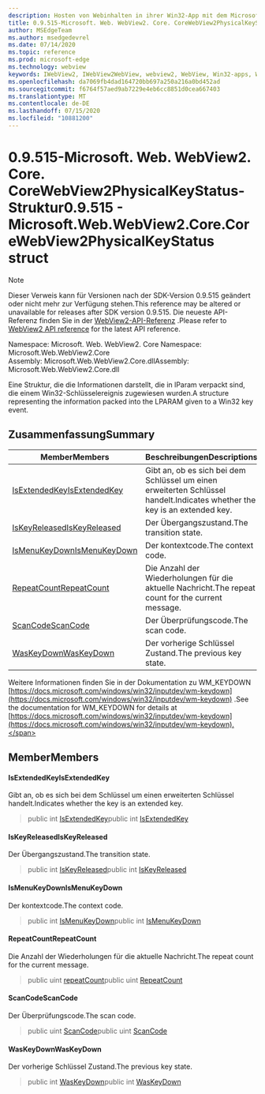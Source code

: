 ```yaml
---
description: Hosten von Webinhalten in ihrer Win32-App mit dem Microsoft Edge WebView2-Steuerelement
title: 0.9.515-Microsoft. Web. WebView2. Core. CoreWebView2PhysicalKeyStatus
author: MSEdgeTeam
ms.author: msedgedevrel
ms.date: 07/14/2020
ms.topic: reference
ms.prod: microsoft-edge
ms.technology: webview
keywords: IWebView2, IWebView2WebView, webview2, WebView, Win32-apps, Win32, Edge, ICoreWebView2, ICoreWebView2Controller, Browser-Steuerelement, Edge-HTML
ms.openlocfilehash: da7069fb4dad164720bb697a250a216a0bd452ad
ms.sourcegitcommit: f6764f57aed9ab7229e4eb6cc8851d0cea667403
ms.translationtype: MT
ms.contentlocale: de-DE
ms.lasthandoff: 07/15/2020
ms.locfileid: "10881200"
---
```

# <span data-ttu-id="692d8-104">0.9.515-Microsoft. Web. WebView2. Core. CoreWebView2PhysicalKeyStatus-Struktur</span><span class="sxs-lookup"><span data-stu-id="692d8-104">0.9.515 - Microsoft.Web.WebView2.Core.CoreWebView2PhysicalKeyStatus struct</span></span> 

> [!NOTE]
> <span data-ttu-id="692d8-105">Dieser Verweis kann für Versionen nach der SDK-Version 0.9.515 geändert oder nicht mehr zur Verfügung stehen.</span><span class="sxs-lookup"><span data-stu-id="692d8-105">This reference may be altered or unavailable for releases after SDK version 0.9.515.</span></span> <span data-ttu-id="692d8-106">Die neueste API-Referenz finden Sie in der [WebView2-API-Referenz](../../../webview2-api-reference.md) .</span><span class="sxs-lookup"><span data-stu-id="692d8-106">Please refer to [WebView2 API reference](../../../webview2-api-reference.md) for the latest API reference.</span></span>

<span data-ttu-id="692d8-107">Namespace: Microsoft. Web. WebView2. Core </span><span class="sxs-lookup"><span data-stu-id="692d8-107">Namespace: Microsoft.Web.WebView2.Core</span></span>\
<span data-ttu-id="692d8-108">Assembly: Microsoft.Web.WebView2.Core.dll</span><span class="sxs-lookup"><span data-stu-id="692d8-108">Assembly: Microsoft.Web.WebView2.Core.dll</span></span>

<span data-ttu-id="692d8-109">Eine Struktur, die die Informationen darstellt, die in lParam verpackt sind, die einem Win32-Schlüsselereignis zugewiesen wurden.</span><span class="sxs-lookup"><span data-stu-id="692d8-109">A structure representing the information packed into the LPARAM given to a Win32 key event.</span></span>

## <span data-ttu-id="692d8-110">Zusammenfassung</span><span class="sxs-lookup"><span data-stu-id="692d8-110">Summary</span></span>

 <span data-ttu-id="692d8-111">Member</span><span class="sxs-lookup"><span data-stu-id="692d8-111">Members</span></span>                        | <span data-ttu-id="692d8-112">Beschreibungen</span><span class="sxs-lookup"><span data-stu-id="692d8-112">Descriptions</span></span>
--------------------------------|---------------------------------------------
[<span data-ttu-id="692d8-113">IsExtendedKey</span><span class="sxs-lookup"><span data-stu-id="692d8-113">IsExtendedKey</span></span>](#isextendedkey) | <span data-ttu-id="692d8-114">Gibt an, ob es sich bei dem Schlüssel um einen erweiterten Schlüssel handelt.</span><span class="sxs-lookup"><span data-stu-id="692d8-114">Indicates whether the key is an extended key.</span></span>
[<span data-ttu-id="692d8-115">IsKeyReleased</span><span class="sxs-lookup"><span data-stu-id="692d8-115">IsKeyReleased</span></span>](#iskeyreleased) | <span data-ttu-id="692d8-116">Der Übergangszustand.</span><span class="sxs-lookup"><span data-stu-id="692d8-116">The transition state.</span></span>
[<span data-ttu-id="692d8-117">IsMenuKeyDown</span><span class="sxs-lookup"><span data-stu-id="692d8-117">IsMenuKeyDown</span></span>](#ismenukeydown) | <span data-ttu-id="692d8-118">Der kontextcode.</span><span class="sxs-lookup"><span data-stu-id="692d8-118">The context code.</span></span>
[<span data-ttu-id="692d8-119">RepeatCount</span><span class="sxs-lookup"><span data-stu-id="692d8-119">RepeatCount</span></span>](#repeatcount) | <span data-ttu-id="692d8-120">Die Anzahl der Wiederholungen für die aktuelle Nachricht.</span><span class="sxs-lookup"><span data-stu-id="692d8-120">The repeat count for the current message.</span></span>
[<span data-ttu-id="692d8-121">ScanCode</span><span class="sxs-lookup"><span data-stu-id="692d8-121">ScanCode</span></span>](#scancode) | <span data-ttu-id="692d8-122">Der Überprüfungscode.</span><span class="sxs-lookup"><span data-stu-id="692d8-122">The scan code.</span></span>
[<span data-ttu-id="692d8-123">WasKeyDown</span><span class="sxs-lookup"><span data-stu-id="692d8-123">WasKeyDown</span></span>](#waskeydown) | <span data-ttu-id="692d8-124">Der vorherige Schlüssel Zustand.</span><span class="sxs-lookup"><span data-stu-id="692d8-124">The previous key state.</span></span>

<span data-ttu-id="692d8-125">Weitere Informationen finden Sie in der Dokumentation zu WM_KEYDOWN [https://docs.microsoft.com/windows/win32/inputdev/wm-keydown](https://docs.microsoft.com/windows/win32/inputdev/wm-keydown) .</span><span class="sxs-lookup"><span data-stu-id="692d8-125">See the documentation for WM_KEYDOWN for details at [https://docs.microsoft.com/windows/win32/inputdev/wm-keydown](https://docs.microsoft.com/windows/win32/inputdev/wm-keydown).</span></span>

## <span data-ttu-id="692d8-126">Member</span><span class="sxs-lookup"><span data-stu-id="692d8-126">Members</span></span>

#### <span data-ttu-id="692d8-127">IsExtendedKey</span><span class="sxs-lookup"><span data-stu-id="692d8-127">IsExtendedKey</span></span> 

<span data-ttu-id="692d8-128">Gibt an, ob es sich bei dem Schlüssel um einen erweiterten Schlüssel handelt.</span><span class="sxs-lookup"><span data-stu-id="692d8-128">Indicates whether the key is an extended key.</span></span>

> <span data-ttu-id="692d8-129">public int [IsExtendedKey](#isextendedkey)</span><span class="sxs-lookup"><span data-stu-id="692d8-129">public int [IsExtendedKey](#isextendedkey)</span></span>

#### <span data-ttu-id="692d8-130">IsKeyReleased</span><span class="sxs-lookup"><span data-stu-id="692d8-130">IsKeyReleased</span></span> 

<span data-ttu-id="692d8-131">Der Übergangszustand.</span><span class="sxs-lookup"><span data-stu-id="692d8-131">The transition state.</span></span>

> <span data-ttu-id="692d8-132">public int [IsKeyReleased](#iskeyreleased)</span><span class="sxs-lookup"><span data-stu-id="692d8-132">public int [IsKeyReleased](#iskeyreleased)</span></span>

#### <span data-ttu-id="692d8-133">IsMenuKeyDown</span><span class="sxs-lookup"><span data-stu-id="692d8-133">IsMenuKeyDown</span></span> 

<span data-ttu-id="692d8-134">Der kontextcode.</span><span class="sxs-lookup"><span data-stu-id="692d8-134">The context code.</span></span>

> <span data-ttu-id="692d8-135">public int [IsMenuKeyDown](#ismenukeydown)</span><span class="sxs-lookup"><span data-stu-id="692d8-135">public int [IsMenuKeyDown](#ismenukeydown)</span></span>

#### <span data-ttu-id="692d8-136">RepeatCount</span><span class="sxs-lookup"><span data-stu-id="692d8-136">RepeatCount</span></span> 

<span data-ttu-id="692d8-137">Die Anzahl der Wiederholungen für die aktuelle Nachricht.</span><span class="sxs-lookup"><span data-stu-id="692d8-137">The repeat count for the current message.</span></span>

> <span data-ttu-id="692d8-138">public uint [repeatCount](#repeatcount)</span><span class="sxs-lookup"><span data-stu-id="692d8-138">public uint [RepeatCount](#repeatcount)</span></span>

#### <span data-ttu-id="692d8-139">ScanCode</span><span class="sxs-lookup"><span data-stu-id="692d8-139">ScanCode</span></span> 

<span data-ttu-id="692d8-140">Der Überprüfungscode.</span><span class="sxs-lookup"><span data-stu-id="692d8-140">The scan code.</span></span>

> <span data-ttu-id="692d8-141">public uint [ScanCode](#scancode)</span><span class="sxs-lookup"><span data-stu-id="692d8-141">public uint [ScanCode](#scancode)</span></span>

#### <span data-ttu-id="692d8-142">WasKeyDown</span><span class="sxs-lookup"><span data-stu-id="692d8-142">WasKeyDown</span></span> 

<span data-ttu-id="692d8-143">Der vorherige Schlüssel Zustand.</span><span class="sxs-lookup"><span data-stu-id="692d8-143">The previous key state.</span></span>

> <span data-ttu-id="692d8-144">public int [WasKeyDown](#waskeydown)</span><span class="sxs-lookup"><span data-stu-id="692d8-144">public int [WasKeyDown](#waskeydown)</span></span>

